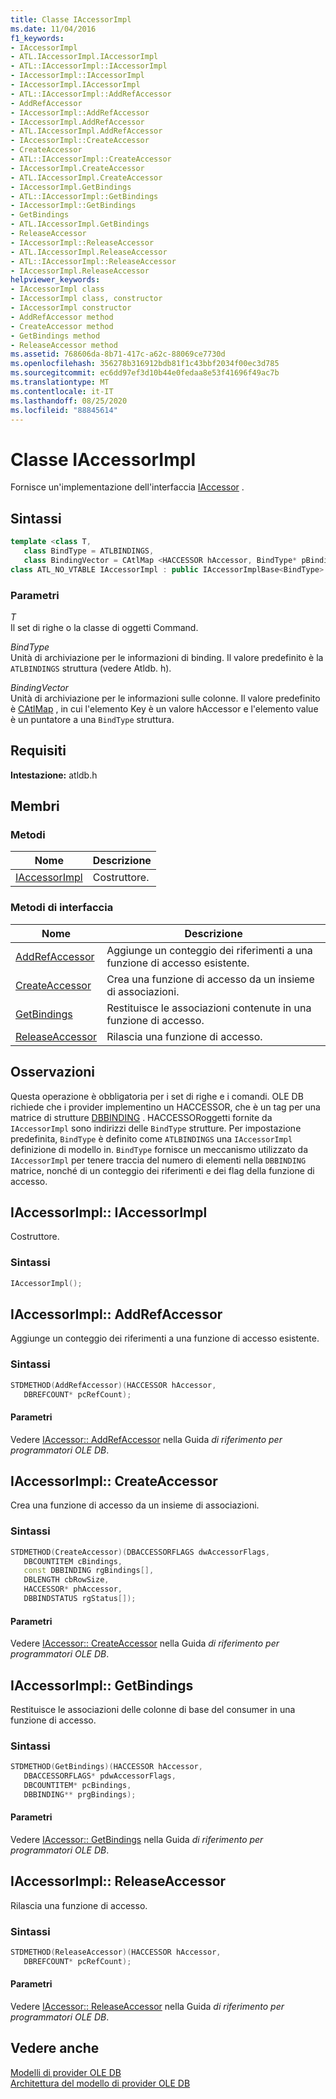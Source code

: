 ```yaml
---
title: Classe IAccessorImpl
ms.date: 11/04/2016
f1_keywords:
- IAccessorImpl
- ATL.IAccessorImpl.IAccessorImpl
- ATL::IAccessorImpl::IAccessorImpl
- IAccessorImpl::IAccessorImpl
- IAccessorImpl.IAccessorImpl
- ATL::IAccessorImpl::AddRefAccessor
- AddRefAccessor
- IAccessorImpl::AddRefAccessor
- IAccessorImpl.AddRefAccessor
- ATL.IAccessorImpl.AddRefAccessor
- IAccessorImpl::CreateAccessor
- CreateAccessor
- ATL::IAccessorImpl::CreateAccessor
- IAccessorImpl.CreateAccessor
- ATL.IAccessorImpl.CreateAccessor
- IAccessorImpl.GetBindings
- ATL::IAccessorImpl::GetBindings
- IAccessorImpl::GetBindings
- GetBindings
- ATL.IAccessorImpl.GetBindings
- ReleaseAccessor
- IAccessorImpl::ReleaseAccessor
- ATL.IAccessorImpl.ReleaseAccessor
- ATL::IAccessorImpl::ReleaseAccessor
- IAccessorImpl.ReleaseAccessor
helpviewer_keywords:
- IAccessorImpl class
- IAccessorImpl class, constructor
- IAccessorImpl constructor
- AddRefAccessor method
- CreateAccessor method
- GetBindings method
- ReleaseAccessor method
ms.assetid: 768606da-8b71-417c-a62c-88069ce7730d
ms.openlocfilehash: 356278b316912bdb81f1c43bbf2034f00ec3d785
ms.sourcegitcommit: ec6dd97ef3d10b44e0fedaa8e53f41696f49ac7b
ms.translationtype: MT
ms.contentlocale: it-IT
ms.lasthandoff: 08/25/2020
ms.locfileid: "88845614"
---
```

# <a name="iaccessorimpl-class"></a>Classe IAccessorImpl

Fornisce un'implementazione dell'interfaccia [IAccessor](/previous-versions/windows/desktop/ms719672(v=vs.85)) .

## <a name="syntax"></a>Sintassi

```cpp
template <class T,
   class BindType = ATLBINDINGS,
   class BindingVector = CAtlMap <HACCESSOR hAccessor, BindType* pBindingsStructure>>
class ATL_NO_VTABLE IAccessorImpl : public IAccessorImplBase<BindType>
```

### <a name="parameters"></a>Parametri

*T*<br/>
Il set di righe o la classe di oggetti Command.

*BindType*<br/>
Unità di archiviazione per le informazioni di binding. Il valore predefinito è la `ATLBINDINGS` struttura (vedere Atldb. h).

*BindingVector*<br/>
Unità di archiviazione per le informazioni sulle colonne. Il valore predefinito è [CAtlMap](../../atl/reference/catlmap-class.md) , in cui l'elemento Key è un valore hAccessor e l'elemento value è un puntatore a una `BindType` struttura.

## <a name="requirements"></a>Requisiti

**Intestazione:** atldb.h

## <a name="members"></a>Membri

### <a name="methods"></a>Metodi

| Nome | Descrizione |
|-|-|
|[IAccessorImpl](#iaccessorimpl)|Costruttore.|

### <a name="interface-methods"></a>Metodi di interfaccia

| Nome | Descrizione |
|-|-|
|[AddRefAccessor](#addrefaccessor)|Aggiunge un conteggio dei riferimenti a una funzione di accesso esistente.|
|[CreateAccessor](#createaccessor)|Crea una funzione di accesso da un insieme di associazioni.|
|[GetBindings](#getbindings)|Restituisce le associazioni contenute in una funzione di accesso.|
|[ReleaseAccessor](#releaseaccessor)|Rilascia una funzione di accesso.|

## <a name="remarks"></a>Osservazioni

Questa operazione è obbligatoria per i set di righe e i comandi. OLE DB richiede che i provider implementino un HACCESSOR, che è un tag per una matrice di strutture [DBBINDING](/previous-versions/windows/desktop/ms716845(v=vs.85)) . HACCESSORoggetti fornite da `IAccessorImpl` sono indirizzi delle `BindType` strutture. Per impostazione predefinita, `BindType` è definito come `ATLBINDINGS` una `IAccessorImpl` definizione di modello in. `BindType` fornisce un meccanismo utilizzato da `IAccessorImpl` per tenere traccia del numero di elementi nella `DBBINDING` matrice, nonché di un conteggio dei riferimenti e dei flag della funzione di accesso.

## <a name="iaccessorimpliaccessorimpl"></a><a name="iaccessorimpl"></a> IAccessorImpl:: IAccessorImpl

Costruttore.

### <a name="syntax"></a>Sintassi

```cpp
IAccessorImpl();
```

## <a name="iaccessorimpladdrefaccessor"></a><a name="addrefaccessor"></a> IAccessorImpl:: AddRefAccessor

Aggiunge un conteggio dei riferimenti a una funzione di accesso esistente.

### <a name="syntax"></a>Sintassi

```cpp
STDMETHOD(AddRefAccessor)(HACCESSOR hAccessor,
   DBREFCOUNT* pcRefCount);
```

#### <a name="parameters"></a>Parametri

Vedere [IAccessor:: AddRefAccessor](/previous-versions/windows/desktop/ms714978(v=vs.85)) nella Guida *di riferimento per programmatori OLE DB*.

## <a name="iaccessorimplcreateaccessor"></a><a name="createaccessor"></a> IAccessorImpl:: CreateAccessor

Crea una funzione di accesso da un insieme di associazioni.

### <a name="syntax"></a>Sintassi

```cpp
STDMETHOD(CreateAccessor)(DBACCESSORFLAGS dwAccessorFlags,
   DBCOUNTITEM cBindings,
   const DBBINDING rgBindings[],
   DBLENGTH cbRowSize,
   HACCESSOR* phAccessor,
   DBBINDSTATUS rgStatus[]);
```

#### <a name="parameters"></a>Parametri

Vedere [IAccessor:: CreateAccessor](/previous-versions/windows/desktop/ms720969(v=vs.85)) nella Guida *di riferimento per programmatori OLE DB*.

## <a name="iaccessorimplgetbindings"></a><a name="getbindings"></a> IAccessorImpl:: GetBindings

Restituisce le associazioni delle colonne di base del consumer in una funzione di accesso.

### <a name="syntax"></a>Sintassi

```cpp
STDMETHOD(GetBindings)(HACCESSOR hAccessor,
   DBACCESSORFLAGS* pdwAccessorFlags,
   DBCOUNTITEM* pcBindings,
   DBBINDING** prgBindings);
```

#### <a name="parameters"></a>Parametri

Vedere [IAccessor:: GetBindings](/previous-versions/windows/desktop/ms721253(v=vs.85)) nella Guida *di riferimento per programmatori OLE DB*.

## <a name="iaccessorimplreleaseaccessor"></a><a name="releaseaccessor"></a> IAccessorImpl:: ReleaseAccessor

Rilascia una funzione di accesso.

### <a name="syntax"></a>Sintassi

```cpp
STDMETHOD(ReleaseAccessor)(HACCESSOR hAccessor,
   DBREFCOUNT* pcRefCount);
```

#### <a name="parameters"></a>Parametri

Vedere [IAccessor:: ReleaseAccessor](/previous-versions/windows/desktop/ms719717(v=vs.85)) nella Guida *di riferimento per programmatori OLE DB*.

## <a name="see-also"></a>Vedere anche

[Modelli di provider OLE DB](../../data/oledb/ole-db-provider-templates-cpp.md)<br/>
[Architettura del modello di provider OLE DB](../../data/oledb/ole-db-provider-template-architecture.md)
